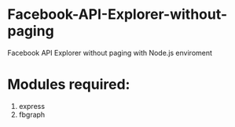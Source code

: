 Facebook-API-Explorer-without-paging
====================================

Facebook API Explorer without paging with Node.js enviroment
# Modules required:
1.  express
2.  fbgraph
